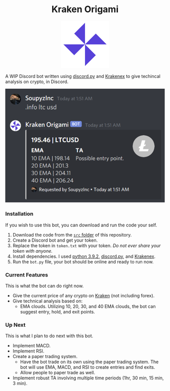 <h1 align="center" >Kraken Origami</h1>
<p align="center">
  <img width="150" src="https://github.com/SoupyzInc/KrakenOrigami/blob/main/Wiki/K.png" alt="Kraken Origami Logo">
</p>

A WIP Discord bot written using [discord.py](https://github.com/Rapptz/discord.py) and [Krakenex](https://github.com/veox/python3-krakenex) to give techincal analysis on crypto, in Discord.

![Example usage with LTC.](https://github.com/SoupyzInc/KrakenOrigami/blob/main/Wiki/LTC%20Example.png)

### Installation 
If you wish to use this bot, you can download and run the code your self.
1. Download the code from the [`src` folder](https://github.com/SoupyzInc/KrakenOrigami/tree/main/src) of this repository.
2. Create a Discord bot and get your token.
3. Replace the token in `token.txt` with your token. _Do not ever share your token with anyone._
4. Install dependencies. I used [python 3.9.2](https://www.python.org/downloads/), [discord.py](https://github.com/Rapptz/discord.py), and [Krakenex](https://github.com/veox/python3-krakenex).
5. Run the `bot.py` file, your bot should be online and ready to run now.

### Current Features
This is what the bot can do right now.
- Give the current price of any crypto on [Kraken](https://api.kraken.com/0/public/AssetPairs) (not including forex).
- Give technical analysis based on:
  - EMA clouds. Utilizing 10, 20, 30, and 40 EMA clouds, the bot can suggest entry, hold, and exit points.

### Up Next
This is what I plan to do next with this bot.
- Implement MACD.
- Implement RSI.
- Create a paper trading system.
  - Have the bot trade on its own using the paper trading system. The bot will use EMA, MACD, and RSI to create entries and find exits.
  - Allow people to paper trade as well.
- Implement robust TA involving multiple time periods (1hr, 30 min, 15 min, 3 min).
